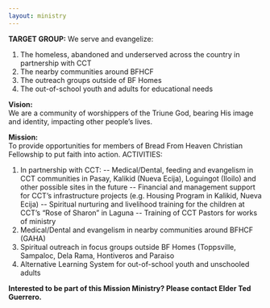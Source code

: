 ```yaml
---
layout: ministry
---
```

 
**TARGET GROUP:** We serve and evangelize:
1. The homeless, abandoned and underserved across the country in
partnership with CCT
2. The nearby communities around BFHCF
3. The outreach groups outside of BF Homes
4. The out-of-school youth and adults for educational needs

**Vision:**  
We are a community of worshippers of the Triune God, bearing His
image and identity, impacting other people’s lives.

**Mission:**  
To provide opportunities for members of Bread From Heaven
Christian Fellowship to put faith into action.
ACTIVITIES:
1. In partnership with CCT:
-- Medical/Dental, feeding and evangelism in CCT communities in Pasay,
Kalikid (Nueva Ecija), Loguingot (Iloilo) and other possible sites in the future
-- Financial and management support for CCT’s infrastructure projects
(e.g. Housing Program in Kalikid, Nueva Ecija)
-- Spiritual nurturing and livelihood training for the children at CCT’s
“Rose of Sharon” in Laguna
-- Training of CCT Pastors for works of ministry
2. Medical/Dental and evangelism in nearby communities around BFHCF
(GAHA)
3. Spiritual outreach in focus groups outside BF Homes (Toppsville,
Sampaloc, Dela Rama, Hontiveros and Paraiso
4. Alternative Learning System for out-of-school youth and unschooled adults

**Interested to be part of this Mission Ministry? Please contact Elder Ted Guerrero.**
